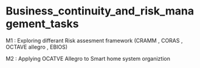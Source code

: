 # Business_continuity_and_risk_management_tasks

M1 : Exploring differant Risk assesment framework (CRAMM , CORAS , OCTAVE allegro , EBIOS)

M2 : Applying OCATVE Allegro to Smart home system organiztion
